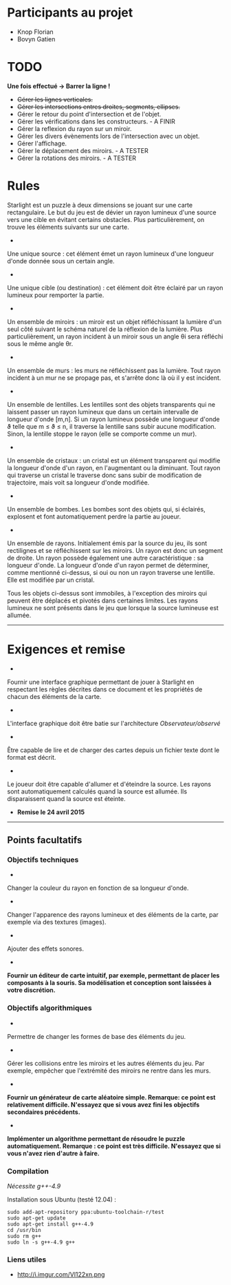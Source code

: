 # Participants au projet


  
* Knop Florian
* Bovyn Gatien

# TODO

**Une fois effectué -> Barrer la ligne !**

* ~~Gérer les lignes verticales.~~
* ~~Gérer les intersections entres droites, segments, ellipses.~~
* Gérer le retour du point d'intersection et de l'objet. 
* Gérer les vérifications dans les constructeurs. - A FINIR
* Gérer la reflexion du rayon sur un miroir. 
* Gérer les divers évènements lors de l'intersection avec un objet.
* Gérer l'affichage.
* Gérer le déplacement des miroirs. - A TESTER
* Gérer la rotations des miroirs.   - A TESTER

# Rules

Starlight est un puzzle à deux dimensions se jouant sur une carte rectangulaire. 
Le but du jeu est de dévier un rayon lumineux d'une source vers
une cible en évitant certains obstacles. Plus particulièrement, on trouve les
éléments suivants sur une carte.

* 
Une unique source : cet élément émet un rayon 
lumineux d'une longueur d'onde donnée sous un certain angle.

* 
Une unique cible (ou destination) : cet élément doit être éclairé par un
rayon lumineux pour remporter la partie.

* 
Un ensemble de miroirs : un miroir est un objet réfléchissant la lumière
d'un seul côté suivant le schéma naturel de la réflexion de la lumière.
Plus particulièrement, un rayon incident à un miroir sous un angle &#x3b8;i
sera réfléchi sous le même angle &#x3b8;r.

* 
Un ensemble de murs : les murs ne réfléchissent pas la lumière. Tout
rayon incident à un mur ne se propage pas, et s'arrête donc là où
il y est incident.

* 
Un ensemble de lentilles. Les lentilles sont des objets transparents qui
ne laissent passer un rayon lumineux que dans un certain intervalle de
longueur d'onde [m,n].
Si un rayon lumineux possède une longueur d'onde &#x3d1;
telle que m &#x2264; &#x3d1;  &#x2264; n, il traverse la lentille sans subir aucune
modification. Sinon, la lentille stoppe le rayon (elle se comporte comme
un mur).

* 
Un ensemble de cristaux : un cristal est un élément transparent qui
modifie la longueur d'onde d'un rayon, en l'augmentant ou la diminuant.
Tout rayon qui traverse un cristal le traverse donc sans subir de
modification de trajectoire, mais voit sa longueur d'onde modifiée.

* 
Un ensemble de bombes. Les bombes sont des objets qui, si éclairés,
explosent et font automatiquement perdre la partie au joueur.

* 
Un ensemble de rayons. Initialement émis par la source du jeu, ils
sont rectilignes et se réfléchissent sur les miroirs. Un rayon est donc un
segment de droite. 
Un rayon possède également une autre caractéristique : sa
longueur d'onde. La longueur d'onde d'un rayon permet de déterminer,
comme mentionné ci-dessus, si oui ou non un rayon traverse une lentille.
Elle est modifiée par un cristal.


Tous les objets ci-dessus sont immobiles, à l'exception des miroirs qui
peuvent être déplacés et pivotés dans certaines limites.
Les rayons lumineux ne sont présents dans le jeu que lorsque la source lumineuse
est allumée.

***

# Exigences et remise

* 
Fournir une interface graphique permettant de jouer à Starlight
en respectant les règles décrites dans ce document et les propriétés 
de chacun des éléments de la carte.

* 
L'interface graphique doit être batie sur l'architecture *Observateur/observé*

*  
Être capable de lire et de charger des cartes depuis un fichier texte dont le format
est décrit.

*  
Le joueur doit être capable d'allumer et d'éteindre la source. Les rayons
sont automatiquement calculés quand la source est allumée. Ils disparaissent quand
la source est éteinte.

* **Remise le 24 avril 2015**

***

## Points facultatifs

### Objectifs techniques

* 
Changer la couleur du rayon en fonction de sa longueur d'onde.

*   
Changer l'apparence des rayons lumineux et des éléments de la carte, par exemple via
des textures (images).

* 
Ajouter des effets sonores.

* 
**Fournir un éditeur de carte intuitif, par exemple, permettant
de placer les composants à la souris. Sa modélisation et conception sont 
laissées à votre discrétion.**

### Objectifs algorithmiques

*   
Permettre de changer les formes de base des éléments du jeu.

*  
Gérer les collisions entre les miroirs et les autres éléments du jeu. 
Par exemple, empêcher que l'extrémité des miroirs ne rentre dans les murs.

* 
**Fournir un générateur de carte aléatoire simple. 
Remarque: ce point est relativement difficile. 
N'essayez que si vous avez fini les objectifs secondaires 
précédents.**

* 
**Implémenter un algorithme permettant de résoudre le puzzle
automatiquement. Remarque : ce point est très difficile. N'essayez
que si vous n'avez rien d'autre à faire.**

### Compilation

*Nécessite g++-4.9*

Installation sous Ubuntu (testé 12.04) :

```
sudo add-apt-repository ppa:ubuntu-toolchain-r/test
sudo apt-get update
sudo apt-get install g++-4.9
cd /usr/bin
sudo rm g++
sudo ln -s g++-4.9 g++
```

### Liens utiles

* http://i.imgur.com/Vl122xn.png
